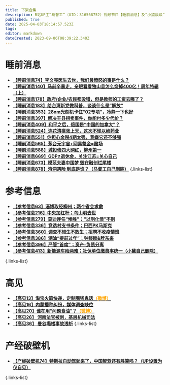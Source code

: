 ```yaml
---
title: 下架合集
description: B站UP主“马督工”（UID：316568752）视频节目【睡前消息】及“小黛晨读”（UID：1556651916）视频节目【参考信息】下架视频（文稿）汇总
published: true
date: 2025-04-03T18:14:57.523Z
tags: 
editor: markdown
dateCreated: 2023-09-06T08:39:22.340Z
---
```


# 睡前消息

- [**【睡前消息74】李文亮医生去世，我们最愤怒的事是什么？**](main/1-100/74.md)
- [**【睡前消息140】马前卒暴走，亲眼看看独山县怎么烧掉400亿！周年特辑（上）**](main/101-200/140.md)
- [**【睡前消息178】政府/企业/农民都没错，但是教师的工资去哪了？**](main/101-200/178.md)
- [**【睡前消息183】给台湾新党做科普，谈谈什么是”解放“**](main/101-200/183.md)
- [**【睡前消息353】28nm光刻机卡住“02专项”，冷静一下也好**](main/301-400/353.md)
- [**【睡前消息397】解决丰县拐卖事件，你能付多少代价？**](main/301-400/397.md)
- [**【睡前消息409】和平之后，俄国是“中国的加拿大”？**](main/401-500/409.md)
- [**【睡前消息524】连花清瘟涨上天，这次不怪以岭药业**](main/501-600/524.md)
- [**【睡前消息551】你担心金税4期太强，我嫌它还不够强**](main/501-600/551.md)
- [**【睡前消息565】茅台元宇宙+网易氪金=赌场**](main/501-600/565.md)
- [**【睡前消息588】城投债四大网红，柳州第一**](main/501-600/588.md)
- [**【睡前消息669】GDP≠退休金，关注江苏=关心自己**](main/601-700/669.md)
- [**【睡前消息673】模范夫妻中国梦 毁在融创烂尾楼**](main/601-700/673.md)
- [**【睡前消息878】溶洞遇险 到底是谁？（马督工自己删除）**](main/801-900/878.md)
{.links-list}

# 参考信息
- [**【参考信息63】淄博取经柳州；两个省会求救**](/reference/1-100/63)
- [**【参考信息216】中央加杠杆；鸟山明去世**](/reference/201-300/216)
- [**【参考信息279】莫迪连任“惨胜”；“以刑化债”不刑**](/reference/201-300/279)
- [**【参考信息336】竞选村支书条件；巴西PK马斯克**](/reference/301-400/336.md)
- [**【参考信息360】调查不想生不敢生；招聘不收疫情班**](./reference/301-400/360.md)
- [**【参考信息386】潮汕“提前过年”；钟睒睒&胖东来**](./reference/301-400/386.md)
- [**【参考信息396】严管“首席”；资产-负债分离**](./reference/301-400/396-1.md)
- [**【参考信息413】新能源车险两难；社保单位缴费率统一（小黛自己删除）**](./reference/401-500/413.md)

{.links-list}

# 高见

- [**【高见13】淘宝火箭快递，定制圈钱鬼话<font color="orange">（微博）</font>**](./opinion/13.md)
- [**【高见16】内蒙播种纠纷，媒体调查缺位**](./opinion/16.md)
- [**【高见20】谁在用“问题食油”？<font color="orange">（微博）</font>**](./opinion/20.md)
- [**【高见26】 河南法官被刺，基层机械司法**](./opinion/26.md)
- [**【高见36】 曼谷塌楼事故浅析**](./opinion/36.md)
{.links-list}

# 产经破壁机

- [**【产经破壁机74】特斯拉自动驾驶来了，中国智驾还有胜算吗？（UP设置为仅自见）**](./business/74.md)

{.links-list}